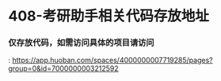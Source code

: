 # 408-考研助手相关代码存放地址

### 仅存放代码，如需访问具体的项目请访问
[项目网址]:https://app.huoban.com/spaces/4000000007719285/pages?group=0&id=7000000003212592
: https://app.huoban.com/spaces/4000000007719285/pages?group=0&id=7000000003212592

